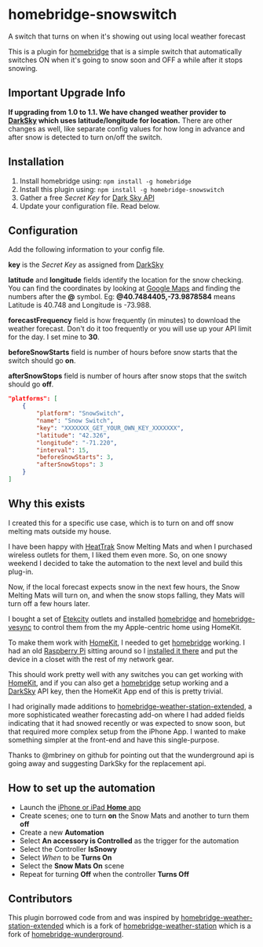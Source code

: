 # homebridge-snowswitch
A switch that turns on when it's showing out using local weather forecast

This is a plugin for [homebridge](https://github.com/nfarina/homebridge) that is a simple switch that automatically switches ON when it's going to snow soon and OFF a while after it stops snowing.

## Important Upgrade Info

**If upgrading from 1.0 to 1.1. We have changed weather provider to [DarkSky](https://darksky.net/dev) which 
uses latitude/longitude for location.**
There are other changes as well, like separate config values for how long in advance and after snow is detected to turn on/off the switch.


## Installation

1. Install homebridge using: `npm install -g homebridge`
2. Install this plugin using: `npm install -g homebridge-snowswitch`
3. Gather a free *Secret Key* for  [Dark Sky API](https://darksky.net/dev)
4. Update your configuration file. Read below.

## Configuration

Add the following information to your config file.

**key** is the *Secret Key* as assigned from [DarkSky](https://darksky.net/dev)

**latitude** and **longitude** fields identify the location for the snow checking. You can find the coordinates by looking at [Google Maps](https://maps.google.com/) and finding the numbers after the **@** symbol. Eg: **@40.7484405,-73.9878584** means Latitude is 40.748 and Longitude is -73.988.

**forecastFrequency** field is how frequently (in minutes) to download the weather forecast. Don't do it too frequently or you will use up your API limit for the day. I set mine to **30**.

**beforeSnowStarts** field is number of hours before snow starts that the switch should go **on**.

**afterSnowStops**  field is number of hours after snow stops that the switch should go **off**.



```json
"platforms": [
	{
		"platform": "SnowSwitch",
		"name": "Snow Switch",
		"key": "XXXXXXX_GET_YOUR_OWN_KEY_XXXXXXX",
		"latitude": "42.326",
		"longitude": "-71.220",
		"interval": 15,
		"beforeSnowStarts": 3,
		"afterSnowStops": 3
	}
]
```

## Why this exists

I created this for a specific use case, which is to turn on and off snow melting mats outside my house.

I have been happy with [HeatTrak](https://heattrak.com/) Snow Melting Mats and when I purchased wireless outlets for them, I liked them even more. So, on one snowy weekend I decided to take the automation to the next level and build this plug-in.

Now, if the local forecast expects snow in the next few hours, the Snow Melting Mats will turn on, and when the snow stops falling, they Mats will turn off a few hours later.

I bought a set of [Etekcity](https://www.amazon.com/gp/product/B074GVPYPY) outlets and installed [homebridge](https://github.com/nfarina/homebridge) and [homebridge-vesync](https://www.npmjs.com/package/homebridge-vesync) to control them from the my Apple-centric home using HomeKit.

To make them work with [HomeKit](https://www.apple.com/ios/home/), I needed to get [homebridge](https://www.npmjs.com/package/homebridge) working. I had an old [Raspberry Pi](https://www.raspberrypi.org/) sitting around so I [installed it there](https://github.com/nfarina/homebridge/wiki/Running-HomeBridge-on-a-Raspberry-Pi) and put the device in a closet with the rest of my network gear. 

This should work pretty well with any switches you can get working with [HomeKit](https://www.apple.com/ios/home/), and if you can also get a [homebridge](https://www.npmjs.com/package/homebridge) setup working and a [DarkSky](https://darksky.net/dev) API key, then the HomeKit App end of this is pretty trivial. 

I had originally made additions to [homebridge-weather-station-extended](https://github.com/naofireblade/homebridge-weather-station-extended), a more sophisticated weather forecasting add-on where I had added fields indicating that it had snowed recently or was expected to snow soon, but that required more complex setup from the iPhone App. I wanted to make something simpler at the front-end and have this single-purpose.

Thanks to @mbriney on github for pointing out that the wunderground api is going away and suggesting DarkSky for the replacement api.

## How to set up the automation

- Launch the [iPhone or iPad **Home** app](https://support.apple.com/en-us/HT204893)
- Create scenes; one to turn **on** the Snow Mats and another to turn them **off**
- Create a new **Automation**
- Select **An accessory is Controlled** as the trigger for the automation
- Select the Controller **IsSnowy**
- Select *When* to be **Turns On**
- Select the **Snow Mats On** scene
- Repeat for turning **Off** when the controller **Turns Off**


## Contributors

This plugin borrowed code from and was inspired by [homebridge-weather-station-extended](https://github.com/naofireblade/homebridge-weather-station-extended) which is a fork of [homebridge-weather-station](https://github.com/kcharwood/homebridge-weather-station) which is a fork of [homebridge-wunderground](https://www.npmjs.com/package/homebridge-wunderground).
